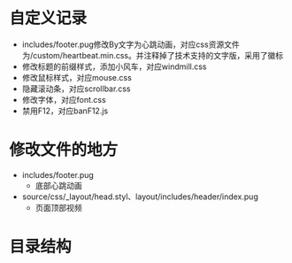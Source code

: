 # 自定义记录
- includes/footer.pug修改By文字为心跳动画，对应css资源文件为/custom/heartbeat.min.css。并注释掉了技术支持的文字版，采用了徽标
- 修改标题的前缀样式，添加小风车，对应windmill.css
- 修改鼠标样式，对应mouse.css
- 隐藏滚动条，对应scrollbar.css
- 修改字体，对应font.css
- 禁用F12，对应banF12.js

# 修改文件的地方
-  includes/footer.pug
    - 底部心跳动画
-  source/css/_layout/head.styl、layout/includes/header/index.pug
    -  页面顶部视频


# 目录结构
